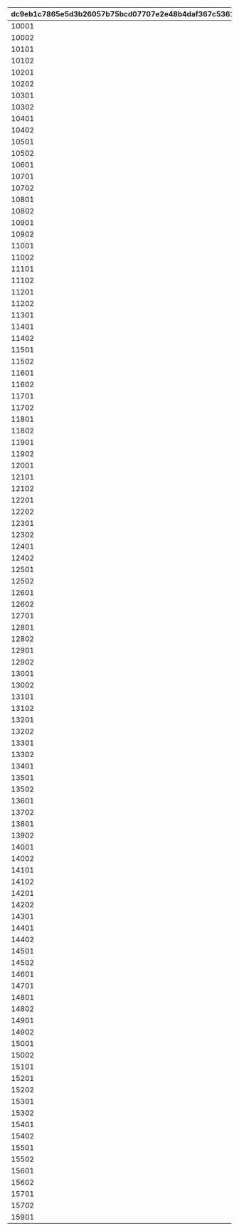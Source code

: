 |dc9eb1c7865e5d3b26057b75bcd07707e2e48b4daf367c5361dee9e93f353e33|4e2de48531f10ddbdf6fe2a00a1d87c7717aae56f576a4e1c014655340aca4b6|7f297d59ccac2f688c0d9d982a633fa6022a1d77fd59b075566c52bad007469e|bd9f6f58a213c492f068d77dfbfcf387a1faef451d59299dda00b860de6e521d|836d52f01b5d54ac992942eae828fd48eeaa96365f9b8230a3a4668c1689b111|e3ae3eb116c794461dc13b1ba37177b54934ff5dfed1523ece0c3d5f58a2eddf|472623d3625327c7c979175498684b66bb097a00a1a5bf90443310201eaa0d7b|f1d975920ff2b8dc7c5057cf9576c968f2aa643d8685f67f5bbdc8ee312631ae|558a8b2b071731f1eff98e7f11190251393476bf43d410a2c6be488cfd1209bd|
| --- | --- | --- | --- | --- | --- | --- | --- | --- |
|10001|5|53003|6|-1|22|8|7|1|
|10002|5|53002|6|-1|22|4|7|1|
|10101|4|53003|5|5|22|6|6|1|
|10102|4|53002|5|5|22|5|6|1|
|10201|3|53003|4|4|22|5|5|1|
|10202|3|53002|4|4|22|5|5|1|
|10301|3|53003|3|3|22|4|4|1|
|10302|3|53002|3|3|22|3|4|1|
|10401|2|53003|2|2|22|3|3|1|
|10402|2|53002|2|2|22|2|3|1|
|10501|1|53003|1|1|22|2|2|1|
|10502|1|53002|1|1|22|1|2|1|
|10601|1|53002|0|0|22|2|1|1|
|10701|5|53003|6|-1|22|8|7|2|
|10702|5|53002|6|-1|22|4|7|2|
|10801|4|53003|5|5|22|6|6|2|
|10802|4|53002|5|5|22|5|6|2|
|10901|3|53003|4|4|22|5|5|2|
|10902|3|53002|4|4|22|5|5|2|
|11001|3|53003|3|3|22|4|4|2|
|11002|3|53002|3|3|22|3|4|2|
|11101|2|53003|2|2|22|3|3|2|
|11102|2|53002|2|2|22|2|3|2|
|11201|1|53003|1|1|22|2|2|2|
|11202|1|53002|1|1|22|1|2|2|
|11301|1|53002|0|0|22|2|1|2|
|11401|5|53003|6|-1|22|8|7|3|
|11402|5|53002|6|-1|22|4|7|3|
|11501|4|53003|5|5|22|6|6|3|
|11502|4|53002|5|5|22|5|6|3|
|11601|3|53003|4|4|22|5|5|3|
|11602|3|53002|4|4|22|5|5|3|
|11701|3|53003|3|3|22|4|4|3|
|11702|3|53002|3|3|22|3|4|3|
|11801|2|53003|2|2|22|3|3|3|
|11802|2|53002|2|2|22|2|3|3|
|11901|1|53003|1|1|22|2|2|3|
|11902|1|53002|1|1|22|1|2|3|
|12001|1|53002|0|0|22|2|1|3|
|12101|5|53003|6|-1|22|8|7|4|
|12102|5|53002|6|-1|22|4|7|4|
|12201|4|53003|5|5|22|6|6|4|
|12202|4|53002|5|5|22|5|6|4|
|12301|3|53003|4|4|22|5|5|4|
|12302|3|53002|4|4|22|5|5|4|
|12401|3|53003|3|3|22|4|4|4|
|12402|3|53002|3|3|22|3|4|4|
|12501|2|53003|2|2|22|3|3|4|
|12502|2|53002|2|2|22|2|3|4|
|12601|1|53003|1|1|22|2|2|4|
|12602|1|53002|1|1|22|1|2|4|
|12701|1|53002|0|0|22|2|1|4|
|12801|5|53003|6|-1|22|8|7|5|
|12802|5|53002|6|-1|22|4|7|5|
|12901|4|53003|5|5|22|6|6|5|
|12902|4|53002|5|5|22|5|6|5|
|13001|3|53003|4|4|22|5|5|5|
|13002|3|53002|4|4|22|5|5|5|
|13101|3|53003|3|3|22|4|4|5|
|13102|3|53002|3|3|22|3|4|5|
|13201|2|53003|2|2|22|3|3|5|
|13202|2|53002|2|2|22|2|3|5|
|13301|1|53003|1|1|22|2|2|5|
|13302|1|53002|1|1|22|1|2|5|
|13401|1|53002|0|0|22|2|1|5|
|13501|5|53003|6|-1|22|8|7|6|
|13502|5|53002|6|-1|22|4|7|6|
|13601|4|53003|5|5|22|6|6|6|
|13702|4|53002|5|5|22|5|6|6|
|13801|3|53003|4|4|22|5|5|6|
|13902|3|53002|4|4|22|5|5|6|
|14001|3|53003|3|3|22|4|4|6|
|14002|3|53002|3|3|22|3|4|6|
|14101|2|53003|2|2|22|3|3|6|
|14102|2|53002|2|2|22|2|3|6|
|14201|1|53003|1|1|22|2|2|6|
|14202|1|53002|1|1|22|1|2|6|
|14301|1|53002|0|0|22|2|1|6|
|14401|5|53003|6|-1|22|8|7|7|
|14402|5|53002|6|-1|22|4|7|7|
|14501|4|53003|5|5|22|6|6|7|
|14502|4|53002|5|5|22|5|6|7|
|14601|3|53003|4|4|22|5|5|7|
|14701|3|53002|4|4|22|5|5|7|
|14801|3|53003|3|3|22|4|4|7|
|14802|3|53002|3|3|22|3|4|7|
|14901|2|53003|2|2|22|3|3|7|
|14902|2|53002|2|2|22|2|3|7|
|15001|1|53003|1|1|22|2|2|7|
|15002|1|53002|1|1|22|1|2|7|
|15101|1|53002|0|0|22|2|1|7|
|15201|5|53003|6|-1|22|8|7|8|
|15202|5|53002|6|-1|22|4|7|8|
|15301|4|53003|5|5|22|6|6|8|
|15302|4|53002|5|5|22|5|6|8|
|15401|3|53003|4|4|22|5|5|8|
|15402|3|53002|4|4|22|5|5|8|
|15501|3|53003|3|3|22|4|4|8|
|15502|3|53002|3|3|22|3|4|8|
|15601|2|53003|2|2|22|3|3|8|
|15602|2|53002|2|2|22|2|3|8|
|15701|1|53003|1|1|22|2|2|8|
|15702|1|53002|1|1|22|1|2|8|
|15901|1|53002|0|0|22|2|1|8|